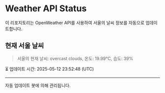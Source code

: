
# Weather API Status

이 리포지토리는 OpenWeather API를 사용하여 서울의 날씨 정보를 자동으로 업데이트합니다.

## 현재 서울 날씨
> 서울의 현재 날씨: overcast clouds, 온도: 19.99°C, 습도: 39%

⏳ 업데이트 시간: 2025-05-12 23:52:48 (UTC)

---
자동 업데이트 봇에 의해 관리됩니다.
